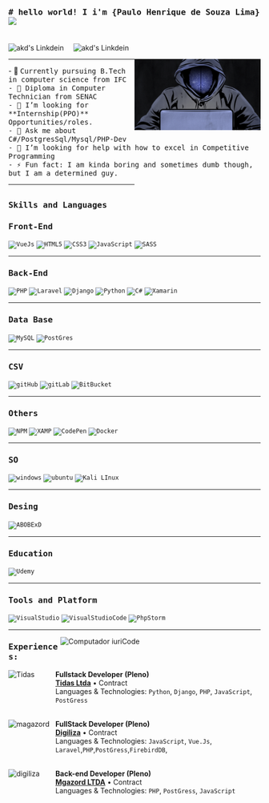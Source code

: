 <div>
  
  <h3><b><samp> # hello world!  I i'm {Paulo Henrique de Souza Lima}
    <img src="https://github.com/himanshusharma89/himanshusharma89/blob/master/Hi.gif" width="25px"></samp></b></h3>
  <br>
  <a href="https://www.linkedin.com/in/paulo-henrique-de-souza-lima-3b230b196/">
    <img align="left" alt="akd's Linkdein" width="130px" src="https://img.shields.io/badge/LinkedIn-0077B5?style=for-the-badge&logo=linkedin&logoColor=white" />
  </a>

  <a href="https://api.whatsapp.com/send/?phone=5511948142034&text&app_absent=0">
   <img align="left" alt="akd's Linkdein" width="135px" src="https://img.shields.io/badge/WhatsApp-25D366?style=for-the-badge&logo=whatsapp&logoColor=white"/>
  </a>
  
</div>

<br>

<div>
  
  <img align="right" src="https://github.com/paulo4676/paulo4676/blob/main/imgs/hacker2.gif"  heigth="150px" width="50%"/>
  
  <div align="left" width="50%">
     <hr>
    - 👷 <samp>Currently pursuing B.Tech in computer science from IFC 
   <br>
    - 🔭 <samp>Diploma in Computer Technician from SENAC
   <br>
    - 💼 <samp>I’m looking for **Internship(PPO)** Opportunities/roles.
   <br>
    - 💬 <samp>Ask me about C#/PostgresSql/Mysql/PHP-Dev
   <br>
    - 🤔 <samp>I’m looking for help with how to excel in Competitive Programming
   <br>
    - ⚡ <samp>Fun fact: I am kinda boring and sometimes dumb though, but I am a determined guy.
       <hr width="50%">
  </div>
</div>

##
<h3><b><samp>Skills and Languages</samp></b></h3>
  
 
  <h3><b><samp>Front-End</samp></b></h3>
    
  <code>![VueJs](https://img.shields.io/badge/Vue.js-35495E?style=for-the-badge&logo=vue-dot-js&logoColor=4FC08D)</code>
  <code>![HTML5](https://img.shields.io/badge/HTML5-E34F26?style=for-the-badge&logo=html5&logoColor=white)</code>
  <code>![CSS3](https://img.shields.io/badge/CSS3-1572B6?style=for-the-badge&logo=css3&logoColor=white)</code>
  <code>![JavaScript](https://img.shields.io/badge/JavaScript-323330?style=for-the-badge&logo=javascript&logoColor=F7DF1E)</code>
  <code>![SASS](https://img.shields.io/badge/Sass-CC6699?style=for-the-badge&logo=sass&logoColor=white)</code>
  
   <hr>  
  
  
  <h3><b><samp>Back-End</samp></b></h3>
  
  <code>![PHP](https://img.shields.io/badge/PHP-777BB4?style=for-the-badge&logo=php&logoColor=white)</code>
  <code>![Laravel](https://img.shields.io/badge/Laravel-FF2D20?style=for-the-badge&logo=laravel&logoColor=white)</code>
  <code>![Django](https://img.shields.io/badge/Django-092E20?style=for-the-badge&logo=django&logoColor=white)</code>
  <code>![Python](https://img.shields.io/badge/Python-3776AB?style=for-the-badge&logo=python&logoColor=white)</code>
  <code>![C#](https://img.shields.io/badge/C%23-239120?style=for-the-badge&logo=c-sharp&logoColor=white)</code>
  <code>![Xamarin](https://img.shields.io/badge/Xamarin-3498DB?style=for-the-badge&logo=xamarin&logoColor=white)</code>
    
  
  
   <hr>  
    
  <h3><b><samp>Data Base</samp></b></h3>
  
  <code>![MySQL](https://img.shields.io/badge/MySQL-00000F?style=for-the-badge&logo=mysql&logoColor=white)</code>
  <code>![PostGres](https://img.shields.io/badge/PostgreSQL-316192?style=for-the-badge&logo=postgresql&logoColor=white)</code>
  
   <hr>  
  
  
  <h3><b><samp>CSV</samp></b></h3>
  
  <code>![gitHub](https://img.shields.io/badge/GitHub-100000?style=for-the-badge&logo=github&logoColor=white)</code>
  <code>![gitLab](https://img.shields.io/badge/GitLab-330F63?style=for-the-badge&logo=gitlab&logoColor=white)</code>
  <code>![BitBucket](https://img.shields.io/badge/Bitbucket-330F63?style=for-the-badge&logo=bitbucket&logoColor=white)</code>
  
   <hr>  
  
 
  <h3><b><samp>Others</samp></b></h3>
  
  <code>![NPM](https://img.shields.io/badge/npm-CB3837?style=for-the-badge&logo=npm&logoColor=white)</code>
  <code>![XAMP](https://img.shields.io/badge/Xampp-F37623?style=for-the-badge&logo=xampp&logoColor=white)</code>
  <code>![CodePen](https://img.shields.io/badge/Codepen-000000?style=for-the-badge&logo=codepen&logoColor=white)</code>
  <code>![Docker](https://img.shields.io/badge/Docker-2CA5E0?style=for-the-badge&logo=docker&logoColor=white)</code>
  
   <hr>  
  
  
   <h3><b><samp>SO</samp></b></h3>
  
  <code>![windows](https://img.shields.io/badge/Windows-0078D6?style=for-the-badge&logo=windows&logoColor=white)</code>
  <code>![ubuntu]( https://img.shields.io/badge/Ubuntu-E95420?style=for-the-badge&logo=ubuntu&logoColor=white)</code>
  <code>![Kali LInux](https://img.shields.io/badge/Kali_Linux-557C94?style=for-the-badge&logo=kali-linux&logoColor=white)</code>
  
   <hr>  
  
  
  <h3><b><samp>Desing</samp></b></h3>
  
  <code>![ABOBExD](https://img.shields.io/badge/Adobe%20XD-470137?style=for-the-badge&logo=Adobe%20XD&logoColor=#FF61F6)</code>
  
 <hr>   

 
 <h3><b><samp>Education</samp></b></h3> 
  
   <code>![Udemy](https://img.shields.io/badge/Udemy-EC5252?style=for-the-badge&logo=Udemy&logoColor=white)</code>
  
 <hr>   

<h3><b><samp>Tools and Platform</samp></b></h3>

<code>![VisualStudio](https://img.shields.io/badge/Visual_Studio-5C2D91?style=for-the-badge&logo=visual%20studio&logoColor=white)</code>
<code>![VisualStudioCode](https://img.shields.io/badge/Visual_Studio_Code-0078D4?style=for-the-badge&logo=visual%20studio%20code&logoColor=white)</code>
<code>![PhpStorm](https://img.shields.io/badge/phpstorm-143?style=for-the-badge&logo=phpstorm&logoColor=black&color=black&labelColor=darkorchid)</code>
  
<hr>
  <img src="https://raw.githubusercontent.com/MicaelliMedeiros/micaellimedeiros/master/image/computer-illustration.png" min-width="400px" max-width="400px" width="400px" align="right" alt="Computador iuriCode">  
  
  
  <div>
<h3><b><samp>Experiences:</samp></b></h3>

[<img align="left" height="94px" width="94px" alt="Tidas" src="https://encrypted-tbn0.gstatic.com/images?q=tbn:ANd9GcTrfmxZLAdpJ7xfoiCO07SMAzLbTRwHBqY-Lkrz8_Fu2J_ot33qlwafucaB1jxaIFaTyGQ&usqp=CAU"/>](https://www.tidas.com.br/)

**Fullstack Developer (Pleno)** \
[**Tidas Ltda**](https://www.tidas.com.br/) • Contract \
Languages & Technologies: `Python`, `Django`, `PHP`, `JavaScript`, `PostGress`\
<br/>

[<img align="left" height="94px" width="94px" alt="magazord" src="https://encrypted-tbn0.gstatic.com/images?q=tbn:ANd9GcQk3SIE8cUPPTQYkfudSVMK_gzk2LLxh6cZYPDPhfxh86shso-hu5idsPEyQIULRNHhzhk&usqp=CAU"/>](https://digiliza.com.br/)

**FullStack Developer (Pleno)** \
[**Digiliza**](https://digiliza.com.br/) • Contract \
Languages & Technologies: `JavaScript`, `Vue.Js`, `Laravel`,`PHP`,`PostGress`,`FirebirdDB`, \
<br/>

[<img align="left" height="94px" width="94px" alt="digiliza" src="https://mir-s3-cdn-cf.behance.net/projects/404/8215a2112460319.Y3JvcCwxNDcyLDExNTIsNTcyLDA.png"/>](https://www.google.com/aclk?sa=l&ai=DChcSEwjhns2JuvfzAhW4bG8EHfxmCj4YABADGgJqZg&ae=2&sig=AOD64_1xFZsKyB7wYsMQJ5yBBSCT_-vU8Q&q&adurl&ved=2ahUKEwjumsKJuvfzAhVQqJUCHalUByYQ0Qx6BAgDEAE)

**Back-end Developer (Pleno)** \
[**Mgazord LTDA**](https://www.google.com/aclk?sa=l&ai=DChcSEwjhns2JuvfzAhW4bG8EHfxmCj4YABADGgJqZg&ae=2&sig=AOD64_1xFZsKyB7wYsMQJ5yBBSCT_-vU8Q&q&adurl&ved=2ahUKEwjumsKJuvfzAhVQqJUCHalUByYQ0Qx6BAgDEAE) • Contract \
Languages & Technologies: `PHP`, `PostGress`, `JavaScript` \
<br/>
</div>
